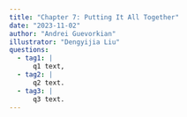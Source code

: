 ```yaml
---
title: "Chapter 7: Putting It All Together"
date: "2023-11-02"
author: "Andrei Guevorkian"
illustrator: "Dengyijia Liu"
questions:
  - tag1: |
      q1 text,
  - tag2: |
      q2 text.
  - tag3: |
      q3 text.
---
```


